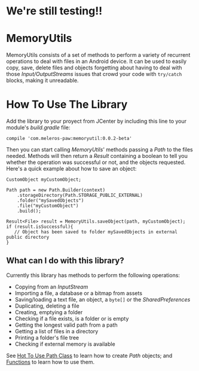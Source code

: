 # We're still testing!!

# MemoryUtils

MemoryUtils consists of a set of methods to perform a variety of recurrent operations to deal with files in an Android device. It can be used to easily copy, save, delete files and objects forgetting about having to deal with those _Input/OutputStreams_ issues that crowd your code with `try/catch` blocks, making it unreadable.

# How To Use The Library

Add the library to your proyect from JCenter by including this line to your module's _build.gradle_ file:

`compile 'com.meleros-paw:memoryutil:0.0.2-beta'`

Then you can start calling _MemoryUtils_' methods passing a _Path_ to the files needed. Methods will then return a _Result_ containing a boolean to tell you whether the operation was successful or not, and the objects requested. Here's a quick example about how to save an object:

    CustomObject myCustomObject;

    Path path = new Path.Builder(context)
        .storageDirectory(Path.STORAGE_PUBLIC_EXTERNAL)
        .folder("mySavedObjects")
        .file("myCustomObject")
        .build();

    Result<File> result = MemoryUtils.saveObject(path, myCustomObject);
    if (result.isSuccessful){
       // Object has been saved to folder mySavedObjects in external public directory
    }

## What can I do with this library? 
Currently this library has methods to perform the following operations:
- Copying from an _InputStream_
- Importing a file, a database or a bitmap from assets
- Saving/loading a text file, an object, a `byte[]` or the _SharedPreferences_
- Duplicating, deleting a file
- Creating, emptying a folder
- Checking if a file exists, is a folder or is empty
- Getting the longest valid path from a path
- Getting a list of files in a directory
- Printing a folder's file tree
- Checking if external memory is available

See [Hot To Use Path Class](https://github.com/Triodesabios/meleros-paw/wiki/How-To-Use-The-Path-Class) to learn how to create _Path_ objects; and [Functions](https://github.com/Triodesabios/meleros-paw/wiki/Functions) to learn how to use them.
